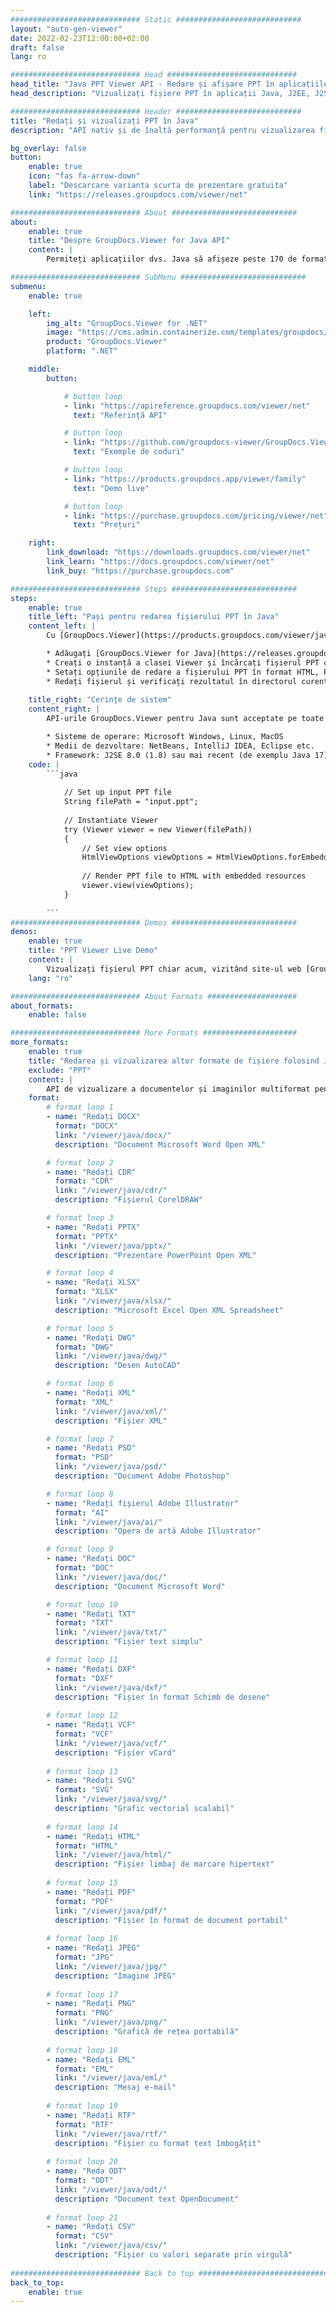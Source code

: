 ```yaml
---
############################# Static ############################
layout: "auto-gen-viewer"
date: 2022-02-23T12:00:00+02:00
draft: false
lang: ro

############################# Head #############################
head_title: "Java PPT Viewer API - Redare și afișare PPT în aplicațiile Java"
head_description: "Vizualizați fișiere PPT în aplicații Java, J2EE, J2SE. Acceptă vizualizarea a peste 170 de formate de documente și fișiere imagine în HTML, PDF sau în modul imagine cu funcții avansate pentru a gestiona opțiunile de vizualizare a documentelor."

############################# Header ############################
title: "Redați și vizualizați PPT în Java" 
description: "API nativ și de înaltă performanță pentru vizualizarea fișierelor PPT pentru aplicații bazate pe Java, J2EE și J2SE, care acceptă o gamă largă de caracteristici suplimentare pentru a personaliza aspectul formatului documentului de ieșire." 

bg_overlay: false
button:
    enable: true
    icon: "fas fa-arrow-down"
    label: "Descarcare varianta scurta de prezentare gratuita"
    link: "https://releases.groupdocs.com/viewer/net"

############################# About ############################
about:
    enable: true
    title: "Despre GroupDocs.Viewer for Java API" 
    content: |
        Permiteți aplicațiilor dvs. Java să afișeze peste 170 de formate de fișiere în moduri HTML, PDF sau imagine utilizând GroupDocs.Viewer pentru API-urile Java fără niciun software suplimentar instalat; cum ar fi Microsoft Office, Apache Open Office, Adobe Acrobat Reader etc. Dezvoltatorii pot vizualiza cu ușurință toate imaginile și tipurile de documente populare, inclusiv Microsoft Office, OpenDocument, HTML, PDF, Archive, Diagrame, Photoshop, AutoCAD și formatele de limbaj de programare în cadrul aplicațiilor Java cu redare rapidă și de cea mai înaltă calitate.

############################# SubMenu ############################
submenu:
    enable: true

    left:
        img_alt: "GroupDocs.Viewer for .NET"
        image: "https://cms.admin.containerize.com/templates/groupdocs/images/product-logos/90x90-noborder/groupdocs-viewer-net.png"
        product: "GroupDocs.Viewer"
        platform: ".NET"

    middle:
        button:

            # button loop
            - link: "https://apireference.groupdocs.com/viewer/net"
              text: "Referință API"

            # button loop
            - link: "https://github.com/groupdocs-viewer/GroupDocs.Viewer-for-.NET"
              text: "Exemple de coduri"

            # button loop
            - link: "https://products.groupdocs.app/viewer/family"
              text: "Demo live"

            # button loop
            - link: "https://purchase.groupdocs.com/pricing/viewer/net"
              text: "Prețuri"

    right:
        link_download: "https://downloads.groupdocs.com/viewer/net"
        link_learn: "https://docs.groupdocs.com/viewer/net"
        link_buy: "https://purchase.groupdocs.com"

############################# Steps ############################
steps:
    enable: true
    title_left: "Pași pentru redarea fișierului PPT în Java" 
    content_left: |
        Cu [GroupDocs.Viewer](https://products.groupdocs.com/viewer/java/) puteți reda PPT în HTML, JPEG, PNG sau PDF în câțiva pași.

        * Adăugați [GroupDocs.Viewer for Java](https://releases.groupdocs.com/viewer/java/) ca dependență pentru proiectul dvs. 
        * Creați o instanță a clasei Viewer și încărcați fișierul PPT cu calea completă. 
        * Setați opțiunile de redare a fișierului PPT în format HTML, PNG, JPEG sau PDF. 
        * Redați fișierul și verificați rezultatul în directorul curent. 
        
    title_right: "Cerințe de sistem" 
    content_right: |
        API-urile GroupDocs.Viewer pentru Java sunt acceptate pe toate platformele și sistemele de operare majore. Înainte de a executa codul de mai jos, vă rugăm să vă asigurați că aveți următoarele cerințe preliminare instalate pe sistemul dumneavoastră.

        * Sisteme de operare: Microsoft Windows, Linux, MacOS 
        * Medii de dezvoltare: NetBeans, IntelliJ IDEA, Eclipse etc. 
        * Framework: J2SE 8.0 (1.8) sau mai recent (de exemplu Java 17) 
    code: |
        ```java
                        
            // Set up input PPT file
            String filePath = "input.ppt";
        
            // Instantiate Viewer
            try (Viewer viewer = new Viewer(filePath))
            {
            	// Set view options 
            	HtmlViewOptions viewOptions = HtmlViewOptions.forEmbeddedResources();
                    
            	// Render PPT file to HTML with embedded resources
            	viewer.view(viewOptions);
            }
             
        ```
############################# Demos ############################
demos:
    enable: true
    title: "PPT Viewer Live Demo"
    content: |
        Vizualizați fișierul PPT chiar acum, vizitând site-ul web [GroupDocs.Viewer Online Apps](https://products.groupdocs.app/viewer/ppt).
    lang: "ro"

############################# About Formats ####################
about_formats:
    enable: false

############################# More Formats #####################
more_formats:
    enable: true
    title: "Redarea și vizualizarea altor formate de fișiere folosind Java"
    exclude: "PPT"
    content: |
        API de vizualizare a documentelor și imaginilor multiformat pentru Java. Vizualizați câteva dintre formatele de fișiere populare de mai jos, fără niciun vizualizator extern.
    format: 
        # format loop 1
        - name: "Redați DOCX"
          format: "DOCX"
          link: "/viewer/java/docx/"
          description: "Document Microsoft Word Open XML" 

        # format loop 2
        - name: "Redați CDR" 
          format: "CDR"
          link: "/viewer/java/cdr/"
          description: "Fișierul CorelDRAW" 

        # format loop 3
        - name: "Redați PPTX"
          format: "PPTX"
          link: "/viewer/java/pptx/"
          description: "Prezentare PowerPoint Open XML" 

        # format loop 4
        - name: "Redați XLSX"
          format: "XLSX"
          link: "/viewer/java/xlsx/"
          description: "Microsoft Excel Open XML Spreadsheet" 

        # format loop 5
        - name: "Redați DWG"
          format: "DWG"
          link: "/viewer/java/dwg/"
          description: "Desen AutoCAD"

        # format loop 6
        - name: "Redați XML"
          format: "XML"
          link: "/viewer/java/xml/"
          description: "Fișier XML"

        # format loop 7
        - name: "Redați PSD"
          format: "PSD"
          link: "/viewer/java/psd/"
          description: "Document Adobe Photoshop"

        # format loop 8
        - name: "Redați fișierul Adobe Illustrator"
          format: "AI"
          link: "/viewer/java/ai/"
          description: "Opera de artă Adobe Illustrator"

        # format loop 9
        - name: "Redați DOC"
          format: "DOC"
          link: "/viewer/java/doc/"
          description: "Document Microsoft Word" 

        # format loop 10
        - name: "Redați TXT" 
          format: "TXT"
          link: "/viewer/java/txt/"
          description: "Fișier text simplu" 

        # format loop 11
        - name: "Redați DXF" 
          format: "DXF"
          link: "/viewer/java/dxf/"
          description: "Fișier în format Schimb de desene"  
          
        # format loop 12
        - name: "Redați VCF"
          format: "VCF"
          link: "/viewer/java/vcf/"
          description: "Fișier vCard"  
              
        # format loop 13
        - name: "Redați SVG"
          format: "SVG"
          link: "/viewer/java/svg/"
          description: "Grafic vectorial scalabil" 
          
        # format loop 14
        - name: "Redați HTML"
          format: "HTML"
          link: "/viewer/java/html/"
          description: "Fișier limbaj de marcare hipertext" 
          
        # format loop 15
        - name: "Redați PDF"
          format: "PDF"
          link: "/viewer/java/pdf/"
          description: "Fișier în format de document portabil"
          
        # format loop 16
        - name: "Redați JPEG"
          format: "JPG"
          link: "/viewer/java/jpg/"
          description: "Imagine JPEG"
          
        # format loop 17
        - name: "Redați PNG"
          format: "PNG"
          link: "/viewer/java/png/"
          description: "Grafică de rețea portabilă" 
          
        # format loop 18
        - name: "Redați EML"
          format: "EML"
          link: "/viewer/java/eml/"
          description: "Mesaj e-mail" 
          
        # format loop 19
        - name: "Redați RTF"
          format: "RTF"
          link: "/viewer/java/rtf/"
          description: "Fișier cu format text îmbogățit" 
          
        # format loop 20
        - name: "Reda ODT"
          format: "ODT"
          link: "/viewer/java/odt/"
          description: "Document text OpenDocument" 
          
        # format loop 21
        - name: "Redați CSV"
          format: "CSV"
          link: "/viewer/java/csv/"
          description: "Fișier cu valori separate prin virgulă" 
          
############################# Back to top ###############################
back_to_top:
    enable: true
---
```

